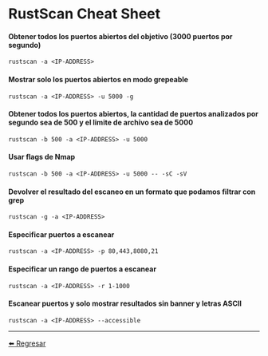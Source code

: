 # RustScan Cheat Sheet

#### Obtener todos los puertos abiertos del objetivo (3000 puertos por segundo)
```
rustscan -a <IP-ADDRESS>
```

#### Mostrar solo los puertos abiertos en modo grepeable
```
rustscan -a <IP-ADDRESS> -u 5000 -g
```

#### Obtener todos los puertos abiertos, la cantidad de puertos analizados por segundo sea de 500 y el limite de archivo sea de 5000
```
rustscan -b 500 -a <IP-ADDRESS> -u 5000
```

#### Usar flags de Nmap
```
rustscan -b 500 -a <IP-ADDRESS> -u 5000 -- -sC -sV
```

#### Devolver el resultado del escaneo en un formato que podamos filtrar con grep
```
rustscan -g -a <IP-ADDRESS>
```

#### Especificar puertos a escanear
```
rustscan -a <IP-ADDRESS> -p 80,443,8080,21
```

#### Especificar un rango de puertos a escanear
```
rustscan -a <IP-ADDRESS> -r 1-1000
```

#### Escanear puertos y solo mostrar resultados sin banner y letras ASCII 
```
rustscan -a <IP-ADDRESS> --accessible
```

---

[:arrow_left: Regresar](https://github.com/m4lal0/cheatsheets)